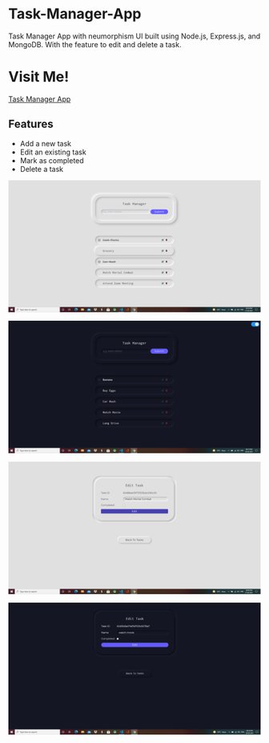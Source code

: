 # Task-Manager-App

Task Manager App with neumorphism UI built using Node.js, Express.js, and MongoDB. With the feature to edit and delete a task.

# Visit Me!

[Task Manager App](https://taskmanager-api-v1.herokuapp.com/)

## Features

- Add a new task
- Edit an existing task
- Mark as completed
- Delete a task

![screenshot](./assets/screenshot1.png)

![screenshot2](./assets/dark2.png)

![screenshot3](./assets/screenshot2.png)

![screenshot4](./assets/dark1.png)

